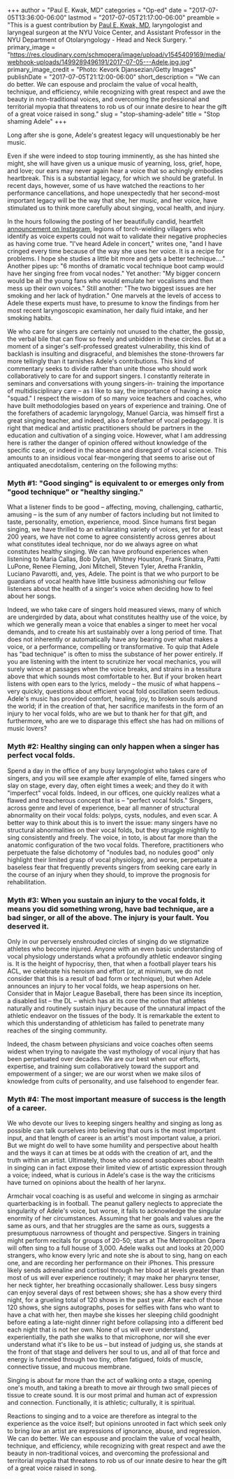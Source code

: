 +++
author = "Paul E. Kwak, MD"
categories = "Op-ed"
date = "2017-07-05T13:36:00-06:00"
lastmod = "2017-07-05T21:17:00-06:00"
preamble = "This is a guest contribution by [Paul E. Kwak, MD](http://nyulangone.org/doctors/1184937914/paul-e-kwak), laryngologist and laryngeal surgeon at the NYU Voice Center, and Assistant Professor in the NYU Department of Otolaryngology - Head and Neck Surgery. "
primary_image = "https://res.cloudinary.com/schmopera/image/upload/v1545409169/media/webhook-uploads/1499289496191/2017-07-05---Adele.jpg.jpg"
primary_image_credit = "Photo: Kevork Djansezian/Getty Images"
publishDate = "2017-07-05T21:12:00-06:00"
short_description = "We can do better. We can espouse and proclaim the value of vocal health, technique, and efficiency, while recognizing with great respect and awe the beauty in non-traditional voices, and overcoming the professional and territorial myopia that threatens to rob us of our innate desire to hear the gift of a great voice raised in song."
slug = "stop-shaming-adele"
title = "Stop shaming Adele"
+++

Long after she is gone, Adele's greatest legacy will unquestionably be her music.

Even if she were indeed to stop touring imminently, as she has hinted she might, she will have given us a unique music of yearning, loss, grief, hope, and love; our ears may never again hear a voice that so achingly embodies heartbreak. This is a substantial legacy, for which we should be grateful. In recent days, however, some of us have watched the reactions to her performance cancellations, and hope unexpectedly that her second-most important legacy will be the way that she, her music, and her voice, have stimulated us to think more carefully about singing, vocal health, and injury.

In the hours following the posting of her beautifully candid, heartfelt [announcement on Instagram](https://www.instagram.com/p/BV-4S86lbHV/?taken-by=adele&hl=en), legions of torch-wielding villagers who identify as voice experts could not wait to validate their negative prophecies as having come true. "I've heard Adele in concert," writes one, "and I have cringed every time because of the way she uses her voice. It is a recipe for problems. I hope she studies a little bit more and gets a better technique…." Another pipes up: "6 months of dramatic vocal technique boot camp would have her singing free from vocal nodes." Yet another: "My bigger concern would be all the young fans who would emulate her vocalisms and then mess up their own voices." Still another: "The two biggest issues are her smoking and her lack of hydration." One marvels at the levels of access to Adele these experts must have, to presume to know the findings from her most recent laryngoscopic examination, her daily fluid intake, and her smoking habits.

We who care for singers are certainly not unused to the chatter, the gossip, the verbal bile that can flow so freely and unbidden in these circles. But at a moment of a singer's self-professed greatest vulnerability, this kind of backlash is insulting and disgraceful, and blemishes the stone-throwers far more tellingly than it tarnishes Adele's contributions. This kind of commentary seeks to divide rather than unite those who should work collaboratively to care for and support singers. I constantly reiterate in seminars and conversations with young singers-in- training the importance of multidisciplinary care – as I like to say, the importance of having a voice "squad." I respect the wisdom of so many voice teachers and coaches, who have built methodologies based on years of experience and training. One of the forefathers of academic laryngology, Manuel Garcia, was himself first a great singing teacher, and indeed, also a forefather of vocal pedagogy. It is right that medical and artistic practitioners should be partners in the education and cultivation of a singing voice. However, what I am addressing here is rather the danger of opinion offered without knowledge of the specific case, or indeed in the absence and disregard of vocal science. This amounts to an insidious vocal fear-mongering that seems to arise out of antiquated anecdotalism, centering on the following myths:

### Myth #1: "Good singing" is equivalent to or emerges only from "good technique" or "healthy singing."

What a listener finds to be good – affecting, moving, challenging, cathartic, amusing – is the sum of any number of factors including but not limited to taste, personality, emotion, experience, mood. Since humans first began singing, we have thrilled to an exhilarating variety of voices, yet for at least 200 years, we have not come to agree consistently across genres about what constitutes ideal technique, nor do we always agree on what constitutes healthy singing. We can have profound experiences when listening to Maria Callas, Bob Dylan, Whitney Houston, Frank Sinatra, Patti LuPone, Renee Fleming, Joni Mitchell, Steven Tyler, Aretha Franklin, Luciano Pavarotti, and, yes, Adele. The point is that we who purport to be guardians of vocal health have little business admonishing our fellow listeners about the health of a singer's voice when deciding how to feel about her songs.

Indeed, we who take care of singers hold measured views, many of which are undergirded by data, about what constitutes healthy use of the voice, by which we generally mean a voice that enables a singer to meet her vocal demands, and to create his art sustainably over a long period of time. That does not inherently or automatically have any bearing over what makes a voice, or a performance, compelling or transformative. To quip that Adele has "bad technique" is often to miss the substance of her power entirely. If you are listening with the intent to scrutinize her vocal mechanics, you will surely wince at passages when the voice breaks, and strains in a tessitura above that which sounds most comfortable to her. But if your broken heart listens with open ears to the lyrics, melody – the music of what happens – very quickly, questions about efficient vocal fold oscillation seem tedious. Adele's music has provided comfort, healing, joy, to broken souls around the world; if in the creation of that, her sacrifice manifests in the form of an injury to her vocal folds, who are we but to thank her for that gift, and furthermore, who are we to disparage this effect she has had on millions of music lovers?

### Myth #2: Healthy singing can only happen when a singer has perfect vocal folds. 

Spend a day in the office of any busy laryngologist who takes care of singers, and you will see example after example of elite, famed singers who slay on stage, every day, often eight times a week; and they do it with "imperfect" vocal folds. Indeed, in our offices, one quickly realizes what a flawed and treacherous concept that is – "perfect vocal folds." Singers, across genre and level of experience, bear all manner of structural abnormality on their vocal folds: polyps, cysts, nodules, and even scar. A better way to think about this is to invert the issue: many singers have no structural abnormalities on their vocal folds, but they struggle mightily to sing consistently and freely. The voice, in toto, is about far more than the anatomic configuration of the two vocal folds. Therefore, practitioners who perpetuate the false dichotomy of "nodules bad, no nodules good" only highlight their limited grasp of vocal physiology, and worse, perpetuate a baseless fear that frequently prevents singers from seeking care early in the course of an injury when they should, to improve the prognosis for rehabilitation.

### Myth #3: When you sustain an injury to the vocal folds, it means you did something wrong, have bad technique, are a bad singer, or all of the above. The injury is your fault. You deserved it.

Only in our perversely enshrouded circles of singing do we stigmatize athletes who become injured. Anyone with an even basic understanding of vocal physiology understands what a profoundly athletic endeavor singing is. It is the height of hypocrisy, then, that when a football player tears his ACL, we celebrate his heroism and effort (or, at minimum, we do not consider that this is a result of bad form or technique), but when Adele announces an injury to her vocal folds, we heap aspersions on her. Consider that in Major League Baseball, there has been since its inception, a disabled list – the DL – which has at its core the notion that athletes naturally and routinely sustain injury because of the unnatural impact of the athletic endeavor on the tissues of the body. It is remarkable the extent to which this understanding of athleticism has failed to penetrate many reaches of the singing community.

Indeed, the chasm between physicians and voice coaches often seems widest when trying to navigate the vast mythology of vocal injury that has been perpetuated over decades. We are our best when our efforts, expertise, and training sum collaboratively toward the support and empowerment of a singer; we are our worst when we make silos of knowledge from cults of personality, and use falsehood to engender fear.

### Myth #4: The most important measure of success is the length of a career.

We who devote our lives to keeping singers healthy and singing as long as possible can talk ourselves into believing that ours is the most important input, and that length of career is an artist's most important value, a priori. But we might do well to have some humility and perspective about health and the ways it can at times be at odds with the creation of art, and the truth within an artist. Ultimately, those who ascend soapboxes about health in singing can in fact expose their limited view of artistic expression through a voice; indeed, what is curious in Adele's case is the way the criticisms have turned on opinions about the health of her larynx.

Armchair vocal coaching is as useful and welcome in singing as armchair quarterbacking is in football. The peanut gallery neglects to appreciate the singularity of Adele's voice, but worse, it fails to acknowledge the singular enormity of her circumstances. Assuming that her goals and values are the same as ours, and that her struggles are the same as ours, suggests a presumptuous narrowness of thought and perspective. Singers in training might perform recitals for groups of 20-50; stars at The Metropolitan Opera will often sing to a full house of 3,000. Adele walks out and looks at 20,000 strangers, who know every lyric and note she is about to sing, hang on each one, and are recording her performance on their iPhones. This pressure likely sends adrenaline and cortisol through her blood at levels greater than most of us will ever experience routinely; it may make her pharynx tenser, her neck tighter, her breathing occasionally shallower. Less busy singers can enjoy several days of rest between shows; she has a show every third night, for a grueling total of 120 shows in the past year. After each of those 120 shows, she signs autographs, poses for selfies with fans who want to have a chat with her, then maybe she kisses her sleeping child goodnight before eating a late-night dinner right before collapsing into a different bed each night that is not her own. None of us will ever understand, experientially, the path she walks to that microphone, nor will she ever understand what it's like to be us – but instead of judging us, she stands at the front of that stage and delivers her soul to us, and all of that force and energy is funneled through two tiny, often fatigued, folds of muscle, connective tissue, and mucous membrane.

Singing is about far more than the act of walking onto a stage, opening one's mouth, and taking a breath to move air through two small pieces of tissue to create sound. It is our most primal and human act of expression and connection. Functionally, it is athletic; culturally, it is spiritual.

Reactions to singing and to a voice are therefore as integral to the experience as the voice itself; but opinions unrooted in fact which seek only to bring low an artist are expressions of ignorance, abuse, and regression. We can do better. We can espouse and proclaim the value of vocal health, technique, and efficiency, while recognizing with great respect and awe the beauty in non-traditional voices, and overcoming the professional and territorial myopia that threatens to rob us of our innate desire to hear the gift of a great voice raised in song.
